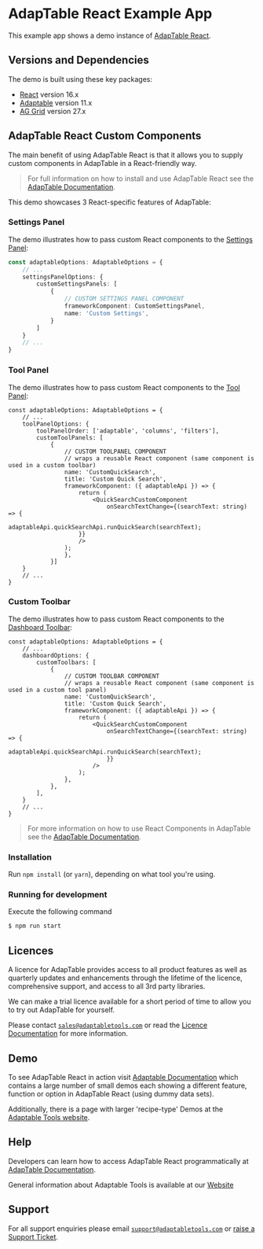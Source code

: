 # AdapTable React Example App

This example app shows a demo instance of [AdapTable React](https://docs.adaptabletools.com/learn/react-overview).

## Versions and Dependencies

The demo is built using these key packages:

- [React](https://github.com/facebook/react) version 16.x
- [Adaptable](https://docs.adaptabletools.com/) version 11.x
- [AG Grid](https://www.ag-grid.com) version 27.x

## AdapTable React Custom Components

The main benefit of using AdapTable React is that it allows you to supply custom components in AdapTable in a React-friendly way.

> For full information on how to install and use AdapTable React see the [AdapTable Documentation](https://docs.adaptabletools.com/learn/react-overview).

This demo showcases 3 React-specific features of AdapTable:

### Settings Panel

The demo illustrates how to pass custom React components to the [Settings Panel](https://docs.adaptabletools.com/learn/ui-settings-panel):

```ts
const adaptableOptions: AdaptableOptions = {
    // ...
    settingsPanelOptions: {
        customSettingsPanels: [
            {
                // CUSTOM SETTINGS PANEL COMPONENT
                frameworkComponent: CustomSettingsPanel,
                name: 'Custom Settings',
            }
        ]
    }
    // ...
}
```

### Tool Panel

The demo illustrates how to pass custom React components to the [Tool Panel](https://docs.adaptabletools.com/learn/ui-tool-panel):

```tsx
const adaptableOptions: AdaptableOptions = {
    // ...
    toolPanelOptions: {
        toolPanelOrder: ['adaptable', 'columns', 'filters'],
        customToolPanels: [
            {
                // CUSTOM TOOLPANEL COMPONENT
                // wraps a reusable React component (same component is used in a custom toolbar)
                name: 'CustomQuickSearch',
                title: 'Custom Quick Search',
                frameworkComponent: ({ adaptableApi }) => {
                    return (
                        <QuickSearchCustomComponent
                            onSearchTextChange={(searchText: string) => {
                        adaptableApi.quickSearchApi.runQuickSearch(searchText);
                    }}
                    />
                );
                },
            }]
    }
    // ...
}
```

### Custom Toolbar
The demo illustrates how to pass custom React components to the [Dashboard Toolbar](https://docs.adaptabletools.com/learn/ui-dashboard#tabs-and-toolbars):

```tsx
const adaptableOptions: AdaptableOptions = {
    // ...
    dashboardOptions: {
        customToolbars: [
            {
                // CUSTOM TOOLBAR COMPONENT
                // wraps a reusable React component (same component is used in a custom tool panel)
                name: 'CustomQuickSearch',
                title: 'Custom Quick Search',
                frameworkComponent: ({ adaptableApi }) => {
                    return (
                        <QuickSearchCustomComponent
                            onSearchTextChange={(searchText: string) => {
                                adaptableApi.quickSearchApi.runQuickSearch(searchText);
                            }}
                        />
                    );
                },
            },
        ],
    }
    // ...
}
```

> For more information on how to use React Components in AdapTable see the [AdapTable Documentation](https://docs.adaptabletools.com/learn/react-custom-components).

### Installation

Run `npm install` (or `yarn`), depending on what tool you're using.

### Running for development

Execute the following command

```sh
$ npm run start
```

## Licences

A licence for AdapTable provides access to all product features as well as quarterly updates and enhancements through the lifetime of the licence, comprehensive support, and access to all 3rd party libraries.

We can make a trial licence available for a short period of time to allow you to try out AdapTable for yourself.

Please contact [`sales@adaptabletools.com`](mailto:sales@adaptabletools.com) or read the [Licence Documentation](https://docs.adaptabletools.com/licensing) for more information.

## Demo

To see AdapTable React in action visit [Adaptable Documentation](https://docs.adaptabletools.com/) which contains a large number of small demos each showing a different feature, function or option in AdapTable React (using dummy data sets).

Additionally, there is a page with larger 'recipe-type' Demos at the [Adaptable Tools website](https://www.adaptabletools.com/demos).

## Help

Developers can learn how to access AdapTable React programmatically at [AdapTable Documentation](https://docs.adaptabletools.com).

General information about Adaptable Tools is available at our [Website](http://www.adaptabletools.com)

## Support

For all support enquiries please email [`support@adaptabletools.com`](mailto:support@adaptabletools.com) or [raise a Support Ticket](https://adaptabletools.zendesk.com/hc/en-us/requests/new).
